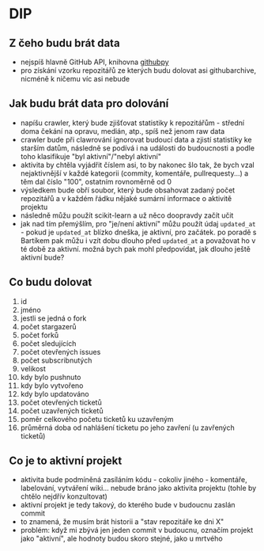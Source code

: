 # DIP

## Z čeho budu brát data

- nejspíš hlavně GitHub API, knihovna [githubpy](https://github.com/michaelliao/githubpy)
- pro získání vzorku repozitářů ze kterých budu dolovat asi githubarchive, nicméně k ničemu víc asi nebude

## Jak budu brát data pro dolování

- napíšu crawler, který bude zjišťovat statistiky k repozitářům - střední doma čekání na opravu, medián, atp., spíš než jenom raw data
- crawler bude při clawrování ignorovat budoucí data a zjistí statistiky ke starším datům, následně se podívá i na události do budoucnosti a podle toho klasifikuje "byl aktivní"/"nebyl aktivní"
- aktivita by chtěla vyjádřit číslem asi, to by nakonec šlo tak, že bych vzal nejaktivnější v každé kategorii (commity, komentáře, pullrequesty...) a těm dal číslo "100", ostatním rovnoměrně od 0
- výsledkem bude obří soubor, který bude obsahovat zadaný počet repozitářů a v každém řádku nějaké sumární informace o aktivitě projektu
- následně můžu použít scikit-learn a už něco doopravdy začít učit
- jak nad tím přemýšlím, pro "je/není aktivní" můžu použít údaj `updated_at` - pokud je `updated_at` blízko dneška, je aktivní, pro začátek. po poradě s Bartíkem pak můžu i vzít dobu dlouho před `updated_at` a považovat ho v té době za aktivní. možná bych pak mohl předpovídat, jak dlouho ještě aktivní bude?

## Co budu dolovat

1. id
2. jméno
3. jestli se jedná o fork
4. počet stargazerů
5. počet forků
6. počet sledujících
7. počet otevřených issues
8. počet subscribnutých
9. velikost
10. kdy bylo pushnuto
11. kdy bylo vytvořeno
12. kdy bylo updatováno
13. počet otevřených ticketů
14. počet uzavřených ticketů
15. poměr celkového početu ticketů ku uzavřeným
16. průměrná doba od nahlášení ticketu po jeho zavření (u zavřených ticketů)

## Co je to aktivní projekt

- aktivita bude podmíněná zasíláním kódu - cokoliv jiného - komentáře, labelování, vytváření wiki... nebude bráno jako aktivita projektu (tohle by chtělo nejdřív konzultovat)
- aktivní projekt je tedy takový, do kterého bude v budoucnu zaslán commit
- to znamená, že musím brát historii a "stav repozitáře ke dni X"
- problém: když mi zbývá jen jeden commit v budoucnu, označím projekt jako "aktivní", ale hodnoty budou skoro stejné, jako u mrtvého